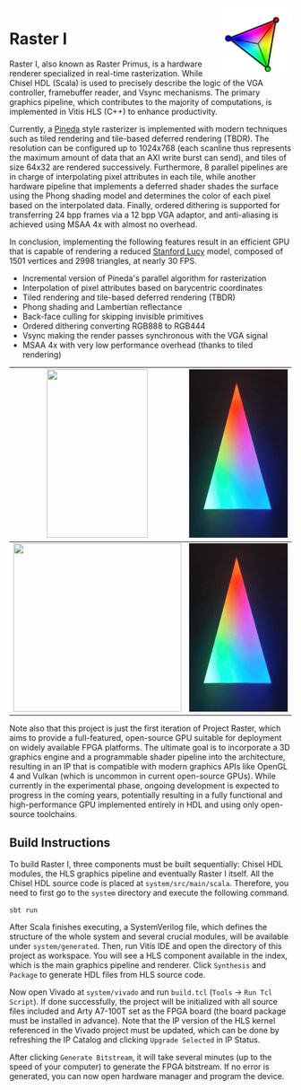 <img src="logo.svg" align="right" width="125" height="125"/>

# Raster I
Raster I, also known as Raster Primus, is a hardware renderer specialized in real-time rasterization. While Chisel HDL (Scala) is used to precisely describe the logic of the VGA controller, framebuffer reader, and Vsync mechanisms. The primary graphics pipeline, which contributes to the majority of computations, is implemented in Vitis HLS (C++) to enhance productivity.

Currently, a [Pineda](https://www.cs.drexel.edu/~deb39/Classes/Papers/comp175-06-pineda.pdf) style rasterizer is implemented with modern techniques such as tiled rendering and tile-based deferred rendering (TBDR). The resolution can be configured up to 1024x768 (each scanline thus represents the maximum amount of data that an AXI write burst can send), and tiles of size 64x32 are rendered successively. Furthermore, 8 parallel pipelines are in charge of interpolating pixel attributes in each tile, while another hardware pipeline that implements a deferred shader shades the surface using the Phong shading model and determines the color of each pixel based on the interpolated data. Finally, ordered dithering is supported for transferring 24 bpp frames via a 12 bpp VGA adaptor, and anti-aliasing is achieved using MSAA 4x with almost no overhead.

In conclusion, implementing the following features result in an efficient GPU that is capable of rendering a reduced [Stanford Lucy](https://github.com/alecjacobson/common-3d-test-models/blob/master/data/lucy.obj) model, composed of 1501 vertices and 2998 triangles, at nearly 30 FPS.

* Incremental version of Pineda's parallel algorithm for rasterization
* Interpolation of pixel attributes based on barycentric coordinates
* Tiled rendering and tile-based deferred rendering (TBDR)
* Phong shading and Lambertian reflectance
* Back-face culling for skipping invisible primitives
* Ordered dithering converting RGB888 to RGB444
* Vsync making the render passes synchronous with the VGA signal
* MSAA 4x with very low performance overhead (thanks to tiled rendering)

|<img src="demo1.gif" width="180" height="300"/>|<img src="demo2.gif" width="300" height="300"/>|
|-----------------------------------------------|-----------------------------------------------|
|<img src="demo3.gif" width="300" height="300"/>|<img src="demo4.gif" width="300" height="300"/>|

Note also that this project is just the first iteration of Project Raster, which aims to provide a full-featured, open-source GPU suitable for deployment on widely available FPGA platforms. The ultimate goal is to incorporate a 3D graphics engine and a programmable shader pipeline into the architecture, resulting in an IP that is compatible with modern graphics APIs like OpenGL 4 and Vulkan (which is uncommon in current open-source GPUs). While currently in the experimental phase, ongoing development is expected to progress in the coming years, potentially resulting in a fully functional and high-performance GPU implemented entirely in HDL and using only open-source toolchains.

## Build Instructions
To build Raster I, three components must be built sequentially: Chisel HDL modules, the HLS graphics pipeline and eventually Raster I itself. All the Chisel HDL source code is placed at `system/src/main/scala`. Therefore, you need to first go to the `system` directory and execute the following command. 
```shell
sbt run
```

After Scala finishes executing, a SystemVerilog file, which defines the structure of the whole system and several crucial modules, will be available under `system/generated`. Then, run Vitis IDE and open the directory of this project as workspace. You will see a HLS component available in the index, which is the main graphics pipeline and renderer. Click `Synthesis` and `Package` to generate HDL files from HLS source code.

Now open Vivado at `system/vivado` and run `build.tcl` (`Tools` -> `Run Tcl Script`). If done successfully, the project will be initialized with all source files included and Arty A7-100T set as the FPGA board (the board package must be installed in advance). Note that the IP version of the HLS kernel referenced in the Vivado project must be updated, which can be done by refreshing the IP Catalog and clicking `Upgrade Selected` in IP Status.

After clicking `Generate Bitstream`, it will take several minutes (up to the speed of your computer) to generate the FPGA bitstream. If no error is generated, you can now open hardware manager and program the device.

